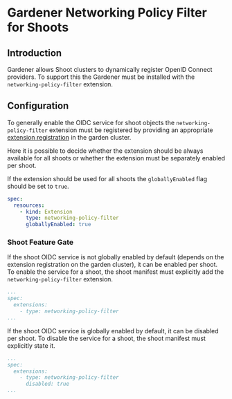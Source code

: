 # Gardener Networking Policy Filter for Shoots

## Introduction
Gardener allows Shoot clusters to dynamically register OpenID Connect providers. To support this the Gardener must be installed with the `networking-policy-filter` extension.

## Configuration

To generally enable the OIDC service for shoot objects the `networking-policy-filter` extension must be registered by providing an appropriate [extension registration](https://github.com/gardener/gardener-extension-networking-policy-filter/blob/master/example/controller-registration.yaml) in the garden cluster.

Here it is possible to decide whether the extension should be always available for all shoots or whether the extension must be separately enabled per shoot.

If the extension should be used for all shoots the `globallyEnabled` flag should be set to `true`.

```yaml
spec:
  resources:
    - kind: Extension
      type: networking-policy-filter
      globallyEnabled: true
```

### Shoot Feature Gate

If the shoot OIDC service is not globally enabled by default (depends on the extension registration on the garden cluster), it can be enabled per shoot. To enable the service for a shoot, the shoot manifest must explicitly add the `networking-policy-filter` extension.

```yaml
...
spec:
  extensions:
    - type: networking-policy-filter
...
```

If the shoot OIDC service is globally enabled by default, it can be disabled per shoot. To disable the service for a shoot, the shoot manifest must explicitly state it.

```yaml
...
spec:
  extensions:
    - type: networking-policy-filter
      disabled: true
...
```
